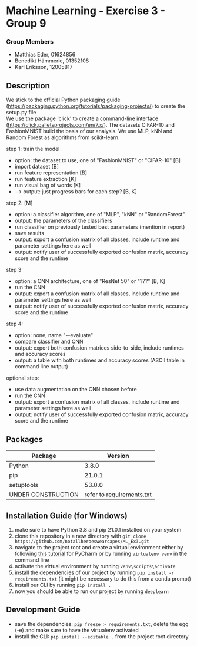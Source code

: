 # Machine Learning - Exercise 3 - Group 9

### Group Members
* Matthias Eder, 01624856
* Benedikt Hämmerle, 01352108
* Karl Eriksson, 12005817

## Description

We stick to the official Python packaging guide (https://packaging.python.org/tutorials/packaging-projects/) to create 
the setup.py file  
We use the package 'click' to create a command-line interface (https://click.palletsprojects.com/en/7.x/).
The datasets CIFAR-10 and FashionMNIST build the basis of our analysis.
We use MLP, kNN and Random Forest as algorithms from scikit-learn.

step 1: train the model
* option: the dataset to use, one of "FashionMNIST" or "CIFAR-10" [B]
* import dataset [B]
* run feature representation [B]
* run feature extraction [K]
* run visual bag of words [K]
* --> output: just progress bars for each step? [B, K]

step 2: [M]
* option: a classifier algorithm, one of "MLP", "kNN" or "RandomForest" 
* output: the parameters of the classifiers
* run classifier on previously tested best parameters (mention in report)
* save results
* output: export a confusion matrix of all classes, include runtime and parameter settings here as well
* output: notify user of successfully exported confusion matrix, accuracy score and the runtime 

step 3: 
* option: a CNN architecture, one of "ResNet 50" or "???" [B, K]
* run the CNN
* output: export a confusion matrix of all classes, include runtime and parameter settings here as well
* output: notify user of successfully exported confusion matrix, accuracy score and the runtime 

step 4: 
* option: none, name "--evaluate"
* compare classifier and CNN
* output: export both confusion matrices side-to-side, include runtimes and accuracy scores
* output: a table with both runtimes and accuracy scores (ASCII table in command line output)

optional step:
* use data augmentation on the CNN chosen before
* run the CNN
* output: export a confusion matrix of all classes, include runtime and parameter settings here as well
* output: notify user of successfully exported confusion matrix, accuracy score and the runtime 

## Packages

| Package      	| Version 	|
|--------------	|---------	|
| Python       	| 3.8.0   	|
| pip       	| 21.0.1  	|
| setuptools   	| 53.0.0 	|
| UNDER CONSTRUCTION| refer to requirements.txt|

## Installation Guide (for Windows)
1. make sure to have Python 3.8 and pip 21.0.1 installed on your system
2. clone this repository in a new directory with `git clone https://github.com/notallheroeswearcapes/ML_Ex3.git`
3. navigate to the project root and create a virtual environment either by following [this tutorial](https://www.jetbrains.com/help/pycharm/creating-virtual-environment.html#python_create_virtual_env) for PyCharm or by running `virtualenv venv` in the command line
4. activate the virtual environment by running `venv\scripts\activate`
5. install the dependencies of our project by running `pip install -r requirements.txt` (it might be necessary to do this from a conda prompt)
6. install our CLI by running `pip install .`
7. now you should be able to run our project by running `deeplearn`

## Development Guide
* save the dependencies: `pip freeze > requirements.txt`, delete the egg (-e) and make sure to have the virtualenv activated
* install the CLI: `pip install --editable .` from the project root directory
